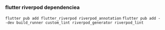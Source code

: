 ### flutter riverpod dependenciea

`
flutter pub add flutter_riverpod riverpod_annotation
`
`
flutter pub add --dev build_runner custom_lint riverpod_generator riverpod_lint
`
